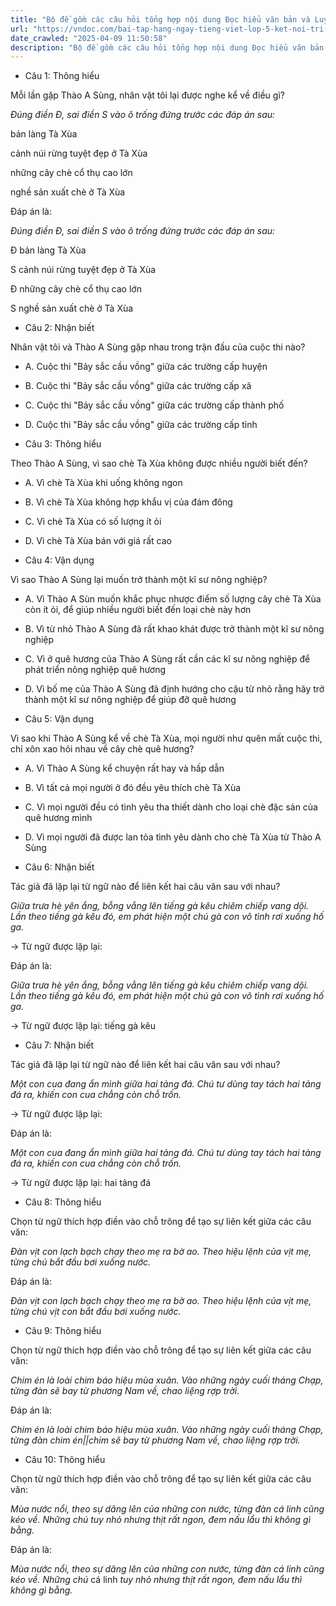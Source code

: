 ```yaml
---
title: "Bộ đề gồm các câu hỏi tổng hợp nội dung Đọc hiểu văn bản và Luyện từ và câu được học ở Tuần 23 trong chương trình Tiếng Việt lớp 5 Tập 2 Kết nối tri thức."
url: "https://vndoc.com/bai-tap-hang-ngay-tieng-viet-lop-5-ket-noi-tri-thuc-tuan-23-thu-5-335592"
date_crawled: "2025-04-09 11:50:58"
description: "Bộ đề gồm các câu hỏi tổng hợp nội dung Đọc hiểu văn bản và Luyện từ và câu được học ở Tuần 23 trong chương trình Tiếng Việt lớp 5 Tập 2 Kết nối tri thức."
---
```


* Câu 1:  Thông hiểu

Mỗi lần gặp Thào A Sùng, nhân vật tôi lại được nghe kể về điều gì?

_Đúng điền Đ, sai điền S vào ô trống đứng trước các đáp án sau:_

bản làng Tà Xùa

cảnh núi rừng tuyệt đẹp ở Tà Xùa

những cây chè cổ thụ cao lớn

nghề sản xuất chè ở Tà Xùa

Đáp án là:

_Đúng điền Đ, sai điền S vào ô trống đứng trước các đáp án sau:_

Đ bản làng Tà Xùa

S cảnh núi rừng tuyệt đẹp ở Tà Xùa

Đ những cây chè cổ thụ cao lớn

S nghề sản xuất chè ở Tà Xùa

* Câu 2:  Nhận biết

Nhân vật tôi và Thào A Sùng gặp nhau trong trận đấu của cuộc thi nào?

  * A. Cuộc thi "Bảy sắc cầu vồng" giữa các trường cấp huyện 
  * B. Cuộc thi "Bảy sắc cầu vồng" giữa các trường cấp xã 
  * C. Cuộc thi "Bảy sắc cầu vồng" giữa các trường cấp thành phố 
  * D. Cuộc thi "Bảy sắc cầu vồng" giữa các trường cấp tỉnh 



* Câu 3:  Thông hiểu

Theo Thào A Sùng, vì sao chè Tà Xùa không được nhiều người biết đến?

  * A. Vì chè Tà Xùa khi uống không ngon 
  * B. Vì chè Tà Xùa không hợp khẩu vị của đám đông 
  * C. Vì chè Tà Xùa có số lượng ít ỏi 
  * D. Vì chè Tà Xùa bán với giá rất cao 



* Câu 4:  Vận dụng

Vì sao Thào A Sùng lại muốn trở thành một kĩ sư nông nghiệp?

  * A. Vì Thào A Sùn muốn khắc phục nhược điểm số lượng cây chè Tà Xùa còn ít ỏi, để giúp nhiều người biết đến loại chè này hơn 
  * B. Vì từ nhỏ Thào A Sùng đã rất khao khát được trở thành một kĩ sư nông nghiệp 
  * C. Vì ở quê hương của Thào A Sùng rất cần các kĩ sư nông nghiệp để phát triển nông nghiệp quê hương 
  * D. Vì bố mẹ của Thào A Sùng đã định hướng cho cậu từ nhỏ rằng hãy trở thành một kĩ sư nông nghiệp để giúp đỡ quê hương 



* Câu 5:  Vận dụng

Vì sao khi Thào A Sùng kể về chè Tà Xùa, mọi người như quên mất cuộc thi, chỉ xôn xao hỏi nhau về cây chè quê hương?

  * A. Vì Thào A Sùng kể chuyện rất hay và hấp dẫn 
  * B. Vì tất cả mọi người ở đó đều yêu thích chè Tà Xùa 
  * C. Vì mọi người đều có tình yêu tha thiết dành cho loại chè đặc sản của quê hương mình 
  * D. Vì mọi người đã được lan tỏa tình yêu dành cho chè Tà Xùa từ Thào A Sùng 



* Câu 6:  Nhận biết

Tác giả đã lặp lại từ ngữ nào để liên kết hai câu văn sau với nhau?

_Giữa trưa hè yên ắng, bỗng vẳng lên tiếng gà kêu chiêm chiếp vang dội. Lần theo tiếng gà kêu đó, em phát hiện một chú gà con vô tình rơi xuống hố ga._

→ Từ ngữ được lặp lại: 

Đáp án là:

_Giữa trưa hè yên ắng, bỗng vẳng lên tiếng gà kêu chiêm chiếp vang dội. Lần theo tiếng gà kêu đó, em phát hiện một chú gà con vô tình rơi xuống hố ga._

→ Từ ngữ được lặp lại: tiếng gà kêu

* Câu 7:  Nhận biết

Tác giả đã lặp lại từ ngữ nào để liên kết hai câu văn sau với nhau?

_Một con cua đang ẩn mình giữa hai tảng đá. Chú tư dùng tay tách hai tảng đá ra, khiến con cua chẳng còn chỗ trốn._

→ Từ ngữ được lặp lại: 

Đáp án là:

_Một con cua đang ẩn mình giữa hai tảng đá. Chú tư dùng tay tách hai tảng đá ra, khiến con cua chẳng còn chỗ trốn._

→ Từ ngữ được lặp lại: hai tảng đá

* Câu 8:  Thông hiểu

Chọn từ ngữ thích hợp điền vào chỗ trông để tạo sự liên kết giữa các câu văn:

_Đàn vịt con lạch bạch chạy theo mẹ ra bờ ao. Theo hiệu lệnh của vịt mẹ, từng chú bắt đầu bơi xuống nước._

Đáp án là:

_Đàn vịt con lạch bạch chạy theo mẹ ra bờ ao. Theo hiệu lệnh của vịt mẹ, từng chú vịt con bắt đầu bơi xuống nước._

* Câu 9:  Thông hiểu

Chọn từ ngữ thích hợp điền vào chỗ trông để tạo sự liên kết giữa các câu văn:

_Chim én là loài chim báo hiệu mùa xuân. Vào những ngày cuối tháng Chạp, từng đàn sẽ bay từ phương Nam về, chao liệng rợp trời._

Đáp án là:

_Chim én là loài chim báo hiệu mùa xuân. Vào những ngày cuối tháng Chạp, từng đàn chim én||chim sẽ bay từ phương Nam về, chao liệng rợp trời._

* Câu 10:  Thông hiểu

Chọn từ ngữ thích hợp điền vào chỗ trông để tạo sự liên kết giữa các câu văn:

_Mùa nước nổi, theo sự dâng lên của những con nước, từng đàn cá linh cũng kéo về. Những chú_ _tuy nhỏ nhưng thịt rất ngon, đem nấu lẩu thì không gì bằng._

Đáp án là:

_Mùa nước nổi, theo sự dâng lên của những con nước, từng đàn cá linh cũng kéo về. Những chú_ cá linh _tuy nhỏ nhưng thịt rất ngon, đem nấu lẩu thì không gì bằng._
